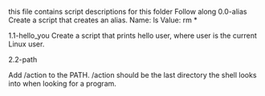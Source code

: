 this file contains script descriptions for this folder Follow along
0.0-alias
Create a script that creates an alias.
Name: ls
Value: rm *

1.1-hello_you
Create a script that prints hello user, where user is the current Linux user.

2.2-path

Add /action to the PATH. /action should be the last directory the shell looks into when looking for a program.

